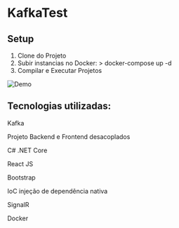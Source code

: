 # KafkaTest

## Setup
1. Clone do Projeto
2. Subir instancias no Docker: > docker-compose up -d
3. Compilar e Executar Projetos 

![Demo](https://i.ibb.co/0fTqfq7/Capture.jpg)


## Tecnologias utilizadas:

Kafka

Projeto Backend e Frontend desacoplados

C# .NET Core

React JS

Bootstrap

IoC injeção de dependência nativa

SignalR

Docker

